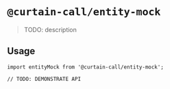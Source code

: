 # `@curtain-call/entity-mock`

> TODO: description

## Usage

```
import entityMock from '@curtain-call/entity-mock';

// TODO: DEMONSTRATE API
```
